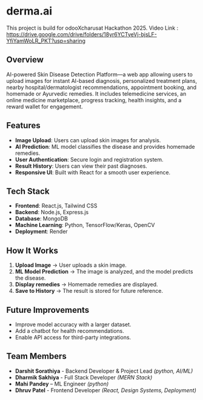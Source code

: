 # derma.ai
This project is build for odooXcharusat Hackathon 2025.
Video Link : https://drive.google.com/drive/folders/18yr6YCTyeVj-bjsLF-YfiYamWoLR_PKT?usp=sharing

## Overview
AI-powered Skin Disease Detection Platform—a web app allowing users to upload images for instant AI-based diagnosis, personalized treatment plans, nearby hospital/dermatologist 
recommendations, appointment booking, and homemade or Ayurvedic remedies. It includes telemedicine services, an online medicine marketplace, progress tracking, health insights, and a reward wallet for engagement. 

## Features
- **Image Upload**: Users can upload skin images for analysis.
- **AI Prediction**: ML model classifies the disease and provides homemade remedies.
- **User Authentication**: Secure login and registration system.
- **Result History**: Users can view their past diagnoses.
- **Responsive UI**: Built with React for a smooth user experience.

## Tech Stack
- **Frontend**: React.js, Tailwind CSS
- **Backend**: Node.js, Express.js
- **Database**: MongoDB
- **Machine Learning**: Python, TensorFlow/Keras, OpenCV
- **Deployment**: Render

## How It Works
1. **Upload Image** → User uploads a skin image.
2. **ML Model Prediction** → The image is analyzed, and the model predicts the disease.
3. **Display remedies** → Homemade remedies are displayed.
4. **Save to History** → The result is stored for future reference.

## Future Improvements
- Improve model accuracy with a larger dataset.
- Add a chatbot for health recommendations.
- Enable API access for third-party integrations.

## Team Members
- **Darshit Sorathiya** - Backend Developer & Project Lead *(python, AI/ML)* 
- **Dharmik Sakhiya** - Full Stack Developer *(MERN Stack)* 
- **Mahi Pandey** – ML Engineer *(python)* 
- **Dhruv Patel** - Frontend Developer *(React, Design Systems, Deployment)*
